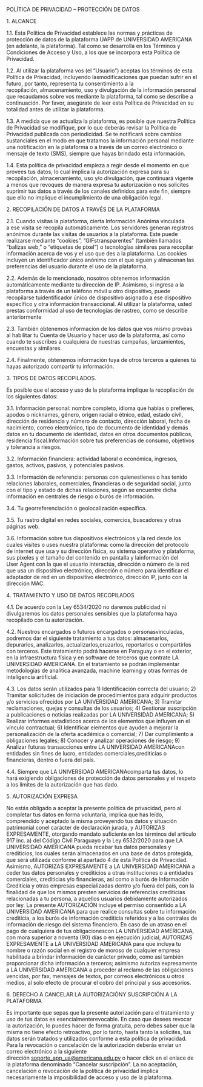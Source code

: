 POLÍTICA DE PRIVACIDAD – PROTECCIÓN DE DATOS

1\. ALCANCE

1.1. Esta Política de Privacidad establece las normas y prácticas de protección de datos de la plataforma UAPP de UNIVERSIDAD AMERICANA (en adelante, la plataforma). Tal como se desarrolla en los Términos y Condiciones de Acceso y Uso, a los que se incorpora esta Política de Privacidad.

1.2. Al utilizar la plataforma vos (el “Usuario”) aceptas los términos de esta Política de Privacidad, incluyendo lasmodificaciones que puedan sufrir en el futuro, por tanto, representa tu consentimiento a la recopilación, almacenamiento, uso y divulgación de la información personal que recaudamos sobre vos mediante la plataforma, tal como se describe a continuación. Por favor, asegúrate de leer esta Política de Privacidad en su totalidad antes de utilizar la plataforma.

1.3. A medida que se actualiza la plataforma, es posible que nuestra Política de Privacidad se modifique, por lo que deberás revisar la Política de Privacidad publicada con periodicidad. Se te notificará sobre cambios sustanciales en el modo en que tratamos la información personal mediante una notificación en la plataforma o a través de un correo electrónico o mensaje de texto (SMS), siempre que hayas brindado esta información.

1.4. Esta política de privacidad empieza a regir desde el momento en que provees tus datos, lo cual implica la autorización expresa para su recopilación, almacenamiento, uso y/o divulgación, que continuará vigente a menos que revoques de manera expresa tu autorización o nos solicites suprimir tus datos a través de los canales definidos para este fin, siempre que ello no implique el incumplimiento de una obligación legal.

2\. RECOPILACIÓN DE DATOS A TRAVÉS DE LA PLATAFORMA

2.1. Cuando visitas la plataforma, cierta Información Anónima vinculada a ese visita se recopila automáticamente. Los servidores generan registros anónimos durante las visitas de usuarios a la plataforma. Este puede realizarse mediante “cookies”, “GIFstransparentes” (también llamados “balizas web,” o “etiquetas de píxel”) o tecnologías similares para recopilar información acerca de vos y el uso que des a la plataforma. Las cookies incluyen un identificador único anónimo con el que siguen y almacenan las preferencias del usuario durante el uso de la plataforma.

2.2. Además de lo mencionado, nosotros obtenemos información automáticamente mediante tu dirección de IP. Asimismo, si ingresa a la plataforma a través de un teléfono móvil u otro dispositivo, puede recopilarse tuidentificador único de dispositivo asignado a ese dispositivo específico y otra información transaccional. Al utilizar la plataforma, usted prestas conformidad al uso de tecnologías de rastreo, como se describe anteriormente

2.3. También obtenemos información de los datos que vos mismo proveas al habilitar tu Cuenta de Usuario y hacer uso de la plataforma, así como cuando te suscribes a cualquiera de nuestras campañas, lanzamientos, encuestas y similares.

2.4. Finalmente, obtenemos información tuya de otros terceros a quienes tú hayas autorizado compartir tu información.

3\. TIPOS DE DATOS RECOPILADOS.

Es posible que el acceso y uso de la plataforma implique la recopilación de los siguientes datos:

3.1. Información personal: nombre completo, idioma que hablas o prefieres, apodos o nicknames, género, origen racial o étnico, edad, estado civil, dirección de residencia y número de contacto, dirección laboral, fecha de nacimiento, correo electrónico, tipo de documento de identidad y demás datos en tu documento de identidad, datos en otros documentos públicos, residencia fiscal.Información sobre tus preferencias de consumo, objetivos y tolerancia a riesgos.

3.2. Información financiera: actividad laboral o económica, ingresos, gastos, activos, pasivos, y potenciales pasivos.

3.3. Información de referencia: personas con quienestienes o has tenido relaciones laborales, comerciales, financieras o de seguridad social, junto con el tipo y estado de dichas relaciones, según se encuentre dicha información en centrales de riesgo o burós de información.

3.4. Tu georreferenciación o geolocalización específica.

3.5. Tu rastro digital en redes sociales, comercios, buscadores y otras páginas web.

3.6. Información sobre tus dispositivos electrónicos y la red desde los cuales visites o uses nuestra plataforma: como la dirección del protocolo de internet que usa y su dirección física, su sistema operativo y plataforma, sus píxeles y el tamaño del contenido en pantalla y lainformación del User Agent con la que el usuario interactúa, dirección o número de la red que usa un dispositivo electrónico, dirección o número para identificar el adaptador de red en un dispositivo electrónico, dirección IP, junto con la dirección MAC. 

4\. TRATAMIENTO Y USO DE DATOS RECOPILADOS

4.1. De acuerdo con la Ley 6534/2020 no daremos publicidad ni divulgaremos los datos personales sensibles que la plataforma haya recopilado con tu autorización. 

4.2. Nuestros encargados o futuros encargados o personasvinculadas, podremos dar el siguiente tratamiento a tus datos: almacenarlos, depurarlos, analizarlos, actualizarlos,cruzarlos, reportarlos o compartirlos con terceros. Este tratamiento podrá hacerse en Paraguay o en el exterior, en la infraestructura física y en software de terceros que contrate LA UNIVERSIDAD AMERICANA. En el tratamiento se podrán implementar metodologías de analítica avanzada, machine learning y otras formas de inteligencia artificial.

4.3. Los datos serán utilizados para 1) Identificación correcta del usuario; 2) Tramitar solicitudes de iniciación de procedimientos para adquirir productos y/o servicios ofrecidos por LA UNIVERSIDAD AMERICANA; 3) Tramitar reclamaciones, quejas y consultas de los usuarios; 4) Gestionar suscripción a publicaciones o noticias realizadas por LA UNIVERSIDAD AMERICANA; 5) Realizar informes estadísticos acerca de los elementos que influyen en el vínculo contractual; 6) Identificar elementos que ayuden a mejorar la personalización de la oferta académica o comercial; 7) Dar cumplimiento a obligaciones legales; 8) Conocer y analizar operaciones de riesgo; 9) Analizar futuras transacciones entre LA UNIVERSIDAD AMERICANAcon entidades sin fines de lucro, entidades comerciales,crediticias o financieras, dentro o fuera del país. 

4.4. Siempre que LA UNIVERSIDAD AMERICANAcomparta tus datos, lo hará exigiendo obligaciones de protección de datos personales y el respeto a los límites de la autorización que has dado.

5\. AUTORIZACIÓN EXPRESA

No estás obligado a aceptar la presente política de privacidad, pero al completar tus datos en forma voluntaria, implica que has leído, comprendido y aceptado la misma proveyendo tus datos y situación patrimonial conel carácter de declaración jurada, y AUTORIZAS EXPRESAMENTE, otorgando mandato suficiente en los términos del artículo 917 inc. a) del Código Civil Paraguayo y la Ley 6532/2020 para que LA UNIVERSIDAD AMERICANA pueda recabar tus datos personales y crediticios, los cuales serán almacenados en una base de datos protegida, que será utilizada conforme al apartado 4 de esta Política de Privacidad. Asimismo, AUTORIZAS EXPRESAMENTE a LA UNIVERSIDAD AMERICANA a ceder tus datos personales y crediticios a otras instituciones o a entidades comerciales, crediticias y/o financieras, así como a burós de Información Crediticia y otras empresas especializadas dentro y/o fuera del país, con la finalidad de que los mismos presten servicios de referencias crediticias relacionadas a tu persona, a aquellos usuarios debidamente autorizados por ley. La presente AUTORIZACIÓN incluye el permiso consentido a LA UNIVERSIDAD AMERICANA para que realice consultas sobre tu información crediticia, a los burós de información crediticia referidos y a las centrales de información de riesgo del sistema financiero. En caso de un atraso en el pago de cualquiera de tus obligacionescon LA UNIVERSIDAD AMERICANA, con mora superior a noventa (90) días o en ejecución judicial, AUTORIZAS EXPRESAMENTE a LA UNIVERSIDAD AMERICANA para que incluya tu nombre o razón social en el registro de moroso de cualquier empresa habilitada a brindar información de carácter privado, como así también proporcionar dicha información a terceros; asimismo autoriza expresamente a LA UNIVERSIDAD AMERICANA a proceder al reclamo de las obligaciones vencidas, por fax, mensajes de textos, por correos electrónicos u otros medios, al solo efecto de procurar el cobro del principal y sus accesorios.

6\. DERECHO A CANCELAR LA AUTORIZACIÓNY SUSCRIPCIÓN A LA PLATAFORMA

Es importante que sepas que la presente autorización para el tratamiento y uso de tus datos es esencialmenterevocable. En caso que desees revocar la autorización, lo puedes hacer de forma gratuita, pero debes saber que la misma no tiene efecto retroactivo, por lo tanto, hasta tanto la solicites, tus datos serán tratados y utilizados conforme a esta política de privacidad. Para la revocación o cancelación de la autorización deberás enviar un correo electrónico a la siguiente dirección [soporte_app_ua@americana.edu.py](mailto:_soporte_app_ua@americana.edu.py) o hacer click en el enlace de la plataforma denominado “Cancelar suscripción”. La no aceptación, cancelación o revocación de la política de privacidad implica necesariamente la imposibilidad de acceso y uso de la plataforma.
